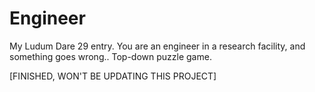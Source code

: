 Engineer
========

My Ludum Dare 29 entry. You are an engineer in a research facility, and something goes wrong.. Top-down puzzle game.

[FINISHED, WON'T BE UPDATING THIS PROJECT]
